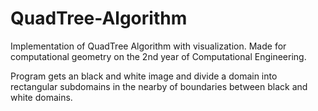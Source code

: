 # QuadTree-Algorithm
Implementation of QuadTree Algorithm with visualization. Made for computational geometry on the 2nd year of Computational Engineering.

Program gets an black and white image and divide a domain into rectangular subdomains in the nearby of boundaries between black and white domains.

